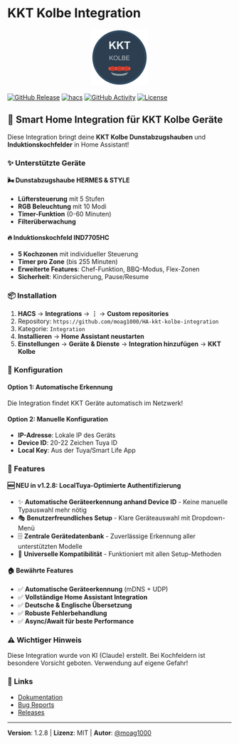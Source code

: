 # KKT Kolbe Integration

<div align="center">
  <img src="https://raw.githubusercontent.com/moag1000/HA-kkt-kolbe-integration/main/icon.png" alt="KKT Kolbe Logo" width="128" height="128">
</div>

[![GitHub Release][releases-shield]][releases]
[![hacs][hacsbadge]][hacs]
[![GitHub Activity][commits-shield]][commits]
[![License][license-shield]][license-url]

## 🚀 Smart Home Integration für KKT Kolbe Geräte

Diese Integration bringt deine **KKT Kolbe Dunstabzugshauben** und **Induktionskochfelder** in Home Assistant!

### ✨ Unterstützte Geräte

#### 🌬️ Dunstabzugshaube HERMES & STYLE
- **Lüftersteuerung** mit 5 Stufen
- **RGB Beleuchtung** mit 10 Modi
- **Timer-Funktion** (0-60 Minuten)
- **Filterüberwachung**

#### 🔥 Induktionskochfeld IND7705HC
- **5 Kochzonen** mit individueller Steuerung
- **Timer pro Zone** (bis 255 Minuten)
- **Erweiterte Features**: Chef-Funktion, BBQ-Modus, Flex-Zonen
- **Sicherheit**: Kindersicherung, Pause/Resume

### 📦 Installation

1. **HACS** → **Integrations** → **⋮** → **Custom repositories**
2. Repository: `https://github.com/moag1000/HA-kkt-kolbe-integration`
3. Kategorie: `Integration`
4. **Installieren** → **Home Assistant neustarten**
5. **Einstellungen** → **Geräte & Dienste** → **Integration hinzufügen** → **KKT Kolbe**

### 🔧 Konfiguration

#### Option 1: Automatische Erkennung
Die Integration findet KKT Geräte automatisch im Netzwerk!

#### Option 2: Manuelle Konfiguration
- **IP-Adresse**: Lokale IP des Geräts
- **Device ID**: 20-22 Zeichen Tuya ID
- **Local Key**: Aus der Tuya/Smart Life App

### 🎯 Features

#### 🆕 NEU in v1.2.8: LocalTuya-Optimierte Authentifizierung
- ✨ **Automatische Geräteerkennung anhand Device ID** - Keine manuelle Typauswahl mehr nötig
- 🎭 **Benutzerfreundliches Setup** - Klare Geräteauswahl mit Dropdown-Menü
- 🗄️ **Zentrale Gerätedatenbank** - Zuverlässige Erkennung aller unterstützten Modelle
- 🔄 **Universelle Kompatibilität** - Funktioniert mit allen Setup-Methoden

#### 🏠 Bewährte Features
- ✅ **Automatische Geräteerkennung** (mDNS + UDP)
- ✅ **Vollständige Home Assistant Integration**
- ✅ **Deutsche & Englische Übersetzung**
- ✅ **Robuste Fehlerbehandlung**
- ✅ **Async/Await für beste Performance**

### ⚠️ Wichtiger Hinweis

Diese Integration wurde von KI (Claude) erstellt. Bei Kochfeldern ist besondere Vorsicht geboten. Verwendung auf eigene Gefahr!

### 📝 Links

- [Dokumentation](https://github.com/moag1000/HA-kkt-kolbe-integration#readme)
- [Bug Reports](https://github.com/moag1000/HA-kkt-kolbe-integration/issues)
- [Releases](https://github.com/moag1000/HA-kkt-kolbe-integration/releases)

---

**Version**: 1.2.8 | **Lizenz**: MIT | **Autor**: [@moag1000](https://github.com/moag1000)

[commits-shield]: https://img.shields.io/github/commit-activity/y/moag1000/HA-kkt-kolbe-integration.svg?style=for-the-badge
[commits]: https://github.com/moag1000/HA-kkt-kolbe-integration/commits/main
[hacs]: https://github.com/hacs/integration
[hacsbadge]: https://img.shields.io/badge/HACS-Custom-orange.svg?style=for-the-badge
[license-shield]: https://img.shields.io/badge/License-MIT-yellow.svg?style=for-the-badge
[license-url]: https://opensource.org/licenses/MIT
[releases-shield]: https://img.shields.io/badge/version-v1.2.8-blue.svg?style=for-the-badge
[releases]: https://github.com/moag1000/HA-kkt-kolbe-integration/releases